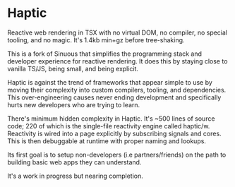 # Haptic

Reactive web rendering in TSX with no virtual DOM, no compiler, no special
tooling, and no magic. It's 1.4kb min+gz before tree-shaking.

This is a fork of Sinuous that simplifies the programming stack and developer
experience for reactive rendering. It does this by staying close to vanilla
TS/JS, being small, and being explicit.

Haptic is against the trend of frameworks that appear simple to use by moving
their complexity into custom compilers, tooling, and dependencies. This
over-engineering causes never ending development and specifically hurts new
developers who are trying to learn.

There's minimum hidden complexity in Haptic. It's ~500 lines of source code; 220
of which is the single-file reactivity engine called haptic/w. Reactivity is
wired into a page explicitly by subscribing signals and cores. This is then
debuggable at runtime with proper naming and lookups.

Its first goal is to setup non-developers (i.e partners/friends) on the path to
building basic web apps they can understand.

It's a work in progress but nearing completion.
